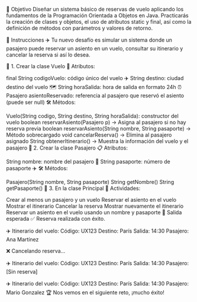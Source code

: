 🎯 Objetivo
Diseñar un sistema básico de reservas de vuelo aplicando los fundamentos de la Programación Orientada a Objetos en Java. Practicarás la creación de clases y objetos, el uso de atributos static y final, así como la definición de métodos con parámetros y valores de retorno.

📝 Instrucciones
✈️ Tu nuevo desafío es simular un sistema donde un pasajero puede reservar un asiento en un vuelo, consultar su itinerario y cancelar la reserva si así lo desea.

🧱 1. Crear la clase Vuelo
🔐 Atributos:

final String codigoVuelo: código único del vuelo ✈️
String destino: ciudad destino del vuelo 🗺️
String horaSalida: hora de salida en formato 24h ⏰
Pasajero asientoReservado: referencia al pasajero que reservó el asiento (puede ser null)
🛠️ Métodos:

Vuelo(String codigo, String destino, String horaSalida): constructor del vuelo
boolean reservarAsiento(Pasajero p) → Asigna al pasajero si no hay reserva previa
boolean reservarAsiento(String nombre, String pasaporte) → Método sobrecargado
void cancelarReserva() → Elimina al pasajero asignado
String obtenerItinerario() → Muestra la información del vuelo y el pasajero
👤 2. Crear la clase Pasajero
📋 Atributos:

String nombre: nombre del pasajero 👤
String pasaporte: número de pasaporte ✈️
🛠️ Métodos:

Pasajero(String nombre, String pasaporte)
String getNombre()
String getPasaporte()
🚀 3. En la clase Principal
📌 Actividades:

Crear al menos un pasajero y un vuelo
Reservar el asiento en el vuelo
Mostrar el itinerario
Cancelar la reserva
Mostrar nuevamente el itinerario
Reservar un asiento en el vuelo usando un nombre y pasaporte
🧩 Salida esperada
✅ Reserva realizada con éxito.

✈️ Itinerario del vuelo:
Código: UX123
Destino: París
Salida: 14:30
Pasajero: Ana Martínez

❌ Cancelando reserva...

✈️ Itinerario del vuelo:
Código: UX123
Destino: París
Salida: 14:30
Pasajero: [Sin reserva]

✈️ Itinerario del vuelo:
Código: UX123
Destino: París
Salida: 14:30
Pasajero: Mario Gonzalez
🏆 Nos vemos en el siguiente reto, ¡mucho éxito!
